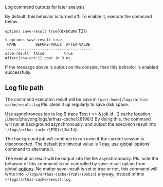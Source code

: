 

Log command outputs for later analysis

By default, this behavior is turned off. To enable it, execute the command below:

`options save-result true`{{execute T2}}

```bash
$ options save-result true
 NAME         BEFORE-VALUE  AFTER-VALUE
----------------------------------------
save-result  false         true
Affect(row-cnt:1) cost in 3 ms.
```

If the message above is output on the console, then this behavior is enabled successfully.

## Log file path

The command execution result will be save in `{user.home}/logs/arthas-cache/result.log` Pls. clean it up regularly to save disk space.

Use asynchronous job to log
$ trace Test t >>  &
job id  : 2
cache location  : /Users/zhuyong/logs/arthas-cache/28198/2
By doing this, the command will run at background asynchronously, and output the execution result into `~/logs/arthas-cache/{PID}/{JobId}`:

The background job will continue to run even if the current session is disconnected. The default job timeout value is 1 day, use global ‘[options](https://arthas.aliyun.com/doc/en/options.html)’ command to alternate it.

The execution result will be output into the file asynchronously. Pls. note the behavior of this command is not controlled by save-result option from global [options](https://arthas.aliyun.com/doc/en/options.html). No matter save-result is set to true or not, this command will write into `~/logs/arthas-cache/{PID}/{JobId}` anyway, instead of into `~/logs/arthas-cache/result.log`.
